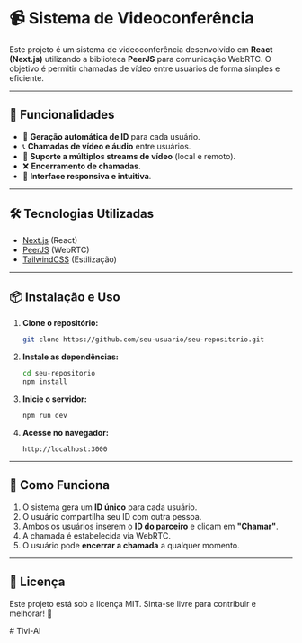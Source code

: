# 📹 Sistema de Videoconferência

Este projeto é um sistema de videoconferência desenvolvido em **React (Next.js)** utilizando a biblioteca **PeerJS** para comunicação WebRTC. O objetivo é permitir chamadas de vídeo entre usuários de forma simples e eficiente.

---

## 🚀 **Funcionalidades**

- 🔗 **Geração automática de ID** para cada usuário.
- 📞 **Chamadas de vídeo e áudio** entre usuários.
- 🎥 **Suporte a múltiplos streams de vídeo** (local e remoto).
- ❌ **Encerramento de chamadas**.
- 🎨 **Interface responsiva e intuitiva**.

---

## 🛠 **Tecnologias Utilizadas**

- [Next.js](https://nextjs.org/) (React)
- [PeerJS](https://peerjs.com/) (WebRTC)
- [TailwindCSS](https://tailwindcss.com/) (Estilização)

---

## 📦 **Instalação e Uso**

1. **Clone o repositório:**
   ```bash
   git clone https://github.com/seu-usuario/seu-repositorio.git
   ```
2. **Instale as dependências:**
   ```bash
   cd seu-repositorio
   npm install
   ```
3. **Inicie o servidor:**
   ```bash
   npm run dev
   ```
4. **Acesse no navegador:**
   ```
   http://localhost:3000
   ```

---

## 📡 **Como Funciona**

1. O sistema gera um **ID único** para cada usuário.
2. O usuário compartilha seu ID com outra pessoa.
3. Ambos os usuários inserem o **ID do parceiro** e clicam em **"Chamar"**.
4. A chamada é estabelecida via WebRTC.
5. O usuário pode **encerrar a chamada** a qualquer momento.

---

## 📜 **Licença**

Este projeto está sob a licença MIT. Sinta-se livre para contribuir e melhorar! 🎉

#   T i v i - A I  
 
